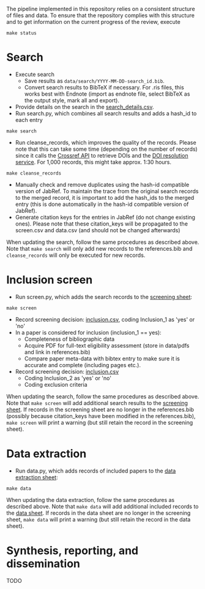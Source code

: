 
The pipeline implemented in this repository relies on a consistent structure of files and data.
To ensure that the repository complies with this structure and to get information on the current progress of the review, execute
```
make status
```

# Search

- Execute search
  - Save results as `data/search/YYYY-MM-DD-search_id.bib`.
  - Convert search results to BibTeX if necessary. For .ris files, this works best with Endnote (import as endnote file, select BibTeX as the output style, mark all and export).
- Provide details on the search in the [search_details.csv](search/search_details.csv).
- Run search.py, which combines all search results and adds a hash_id to each entry
```
make search
```
- Run cleanse_records, which improves the quality of the records. Please note that this can take some time (depending on the number of records) since it calls the [Crossref API](https://www.crossref.org/education/retrieve-metadata/rest-api/) to retrieve DOIs and the [DOI resolution service](doi.org). For 1,000 records, this might take approx. 1:30 hours.
```
make cleanse_records
```

- Manually check and remove duplicates using the hash-id compatible version of JabRef. To maintain the trace from the original search records to the merged record, it is important to add the hash_ids to the merged entry (this is done automatically in the hash-id compatible version of JabRef).
- Generate citation keys for the entries in JabRef (do not change existing ones). Please note that these citation_keys will be propagated to the screen.csv and data.csv (and should not be changed afterwards)

When updating the search, follow the same procedures as described above. Note that `make search` will only add new records to the references.bib and `cleanse_records` will only be executed for new records.

# Inclusion screen

- Run screen.py, which adds the search records to the [screening sheet](data/screen.csv):
```
make screen
```

- Record screening decision: [inclusion.csv](data/inclusion.csv), coding Inclusion_1 as 'yes' or 'no'
- In a paper is considered for inclusion (inclusion_1 == yes):
  - Completeness of bibliographic data
  - Acquire PDF for full-text eligibility assessment (store in data/pdfs and link in references.bib)
  - Compare paper meta-data with bibtex entry to make sure it is accurate and complete (including pages etc.).
- Record screening decision: [inclusion.csv](data/inclusion.csv)
  - Coding Inclusion_2 as 'yes' or 'no'
  - Coding exclusion criteria

When updating the search, follow the same procedures as described above. Note that `make screen` will add additional search results to the [screening sheet](data/screen.csv). If records in the screening sheet are no longer in the references.bib (possibly because citation_keys have been modified in the references.bib), `make screen` will print a warning (but still retain the record in the screening sheet).

# Data extraction

- Run data.py, which adds records of included papers to the [data extraction sheet](data/data.csv):
```
make data
```

When updating the data extraction, follow the same procedures as described above. Note that `make data` will add additional included records to the [data sheet](data/data.csv). If records in the data sheet are no longer in the screening sheet, `make data` will print a warning (but still retain the record in the data sheet).

# Synthesis, reporting, and dissemination

TODO
